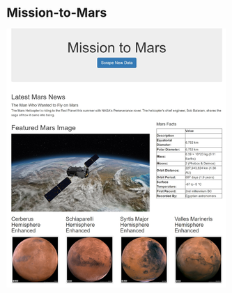 # Mission-to-Mars
![Webpage](https://github.com/hhnguyenn/Mission-to-Mars/blob/master/Snapshot/snapshot.jpg)
